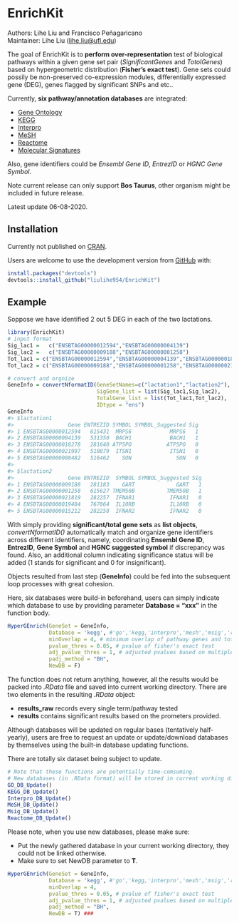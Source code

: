 
<!-- README.md is generated from README.Rmd. Please edit that file -->

# EnrichKit

Authors: Lihe Liu and Francisco Peñagaricano  
Maintainer: Lihe Liu (<lihe.liu@ufl.edu>)

<!-- badges: start -->

<!-- badges: end -->

The goal of EnrichKit is to **perform over-representation** test of
biological pathways within a given gene set pair (*SignificantGenes* and
*TotolGenes*) based on hypergeometric distribution (**Fisher’s exact
test**). Gene sets could possily be non-preserved co-expression modules,
differentially expressed gene (DEG), genes flagged by significant SNPs
and etc..

Currently, **six pathway/annotation databases** are integrated:

  - [Gene
    Ontology](http://ensemblgenomes.org/info/access/biomart)
  - [KEGG](https://www.genome.jp/kegg/)
  - [Interpro](http://ensemblgenomes.org/info/access/biomart)
  - [MeSH](https://scholar.google.com/scholar?hl=en&as_sdt=0%2C10&q=The+MeSH+translation+maintenance+system%3A+structure%2C+interface+design%2C+and+implementation.&btnG=)
  - [Reactome](https://reactome.org/download-data)
  - [Molecular
    Signatures](https://data.broadinstitute.org/gsea-msigdb/msigdb/release/)

Also, gene identifiers could be *Ensembl Gene ID*, *EntrezID* or *HGNC
Gene Symbol*.

Note current release can only support **Bos Taurus**, other organism
might be included in future release.

Latest update 06-08-2020.

## Installation

Currently not published on [CRAN](https://CRAN.R-project.org).

Users are welcome to use the development version from
[GitHub](https://github.com/) with:

``` r
install.packages("devtools")
devtools::install_github("liulihe954/EnrichKit")
```

## Example

Soppose we have identified 2 out 5 DEG in each of the two lactations.

``` r
library(EnrichKit)
# input format
Sig_lac1 =   c("ENSBTAG00000012594","ENSBTAG00000004139")
Sig_lac2 =   c("ENSBTAG00000009188","ENSBTAG00000001258")
Tot_lac1 = c("ENSBTAG00000012594","ENSBTAG00000004139","ENSBTAG00000018278","ENSBTAG00000021997","ENSBTAG00000008482")
Tot_lac2 = c("ENSBTAG00000009188","ENSBTAG00000001258","ENSBTAG00000021819","ENSBTAG00000019404","ENSBTAG00000015212")

# convert and orgnize
GeneInfo = convertNformatID(GeneSetNames=c("lactation1","lactation2"),
                            SigGene_list = list(Sig_lac1,Sig_lac2),
                            TotalGene_list = list(Tot_lac1,Tot_lac2),
                            IDtype = "ens")
GeneInfo
#> $lactation1
#>                 Gene ENTREZID SYMBOL SYMBOL_Suggested Sig
#> 1 ENSBTAG00000012594   615431  MRPS6            MRPS6   1
#> 2 ENSBTAG00000004139   531350  BACH1            BACH1   1
#> 3 ENSBTAG00000018278   281640 ATP5PO           ATP5PO   0
#> 4 ENSBTAG00000021997   510879  ITSN1            ITSN1   0
#> 5 ENSBTAG00000008482   516462    SON              SON   0
#> 
#> $lactation2
#>                 Gene ENTREZID  SYMBOL SYMBOL_Suggested Sig
#> 1 ENSBTAG00000009188   281183    GART             GART   1
#> 2 ENSBTAG00000001258   615627 TMEM50B          TMEM50B   1
#> 3 ENSBTAG00000021819   282257  IFNAR1           IFNAR1   0
#> 4 ENSBTAG00000019404   767864  IL10RB           IL10RB   0
#> 5 ENSBTAG00000015212   282258  IFNAR2           IFNAR2   0
```

With simply providing **significant/total gene sets** as **list
objects**, *convertNformatID()* automatically match and organize gene
identifiers across different identifiers, namely, coordinating **Ensembl
Gene ID**, **EntrezID**, **Gene Symbol** and **HGNC suggested symbol**
if discrepancy was found. Also, an additional column indicating
significance status will be added (1 stands for significant and 0 for
insignificant).

Objects resulted from last step (**GeneInfo**) could be fed into the
subsequent loop processes with great cohesion.

Here, six databases were build-in beforehand, users can simply indicate
which database to use by providing parameter **Database = “xxx”** in the
function body.

``` r
HyperGEnrich(GeneSet = GeneInfo,
             Database = 'kegg', #'go','kegg,'interpro','mesh','msig','reactome'
             minOverlap = 4, # minimum overlap of pathway genes and total genes
             pvalue_thres = 0.05, # pvalue of fisher's exact test
             adj_pvalue_thres = 1, # adjusted pvalues based on multiple testing correction
             padj_method = "BH",
             NewDB = F)
```

The function does not return anything, however, all the results would be
packed into *.RData* file and saved into current working directory.
There are two elements in the resulting *.RData* object:

  - **results\_raw** records every single term/pathway tested  
  - **results** contains significant results based on the prometers
    provided.

Although databases will be updated on regular bases (tentatively
half-yearly), users are free to request an update or update/download
databases by themselves using the built-in database updating functions.

There are totally six dataset being subject to update.

``` r
# Note that these functions are potentially time-comsuming.
# New databases (in .RData format) will be stored in current working directory
GO_DB_Update()
KEGG_DB_Update()
Interpro_DB_Update()
MeSH_DB_Update()
Msig_DB_Update()
Reactome_DB_Update()
```

Please note, when you use new databases, please make sure:

  - Put the newly gathered database in your current working directory,
    they could not be linked otherwise.  
  - Make sure to set NewDB parameter to **T**.

<!-- end list -->

``` r
HyperGEnrich(GeneSet = GeneInfo,
             Database = 'kegg', #'go','kegg,'interpro','mesh','msig','reactome'
             minOverlap = 4,
             pvalue_thres = 0.05, # pvalue of fisher's exact test
             adj_pvalue_thres = 1, # adjusted pvalues based on multiple testing correction
             padj_method = "BH",
             NewDB = T) ###
```
